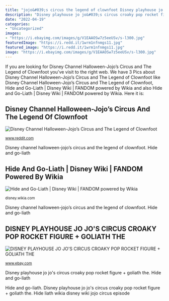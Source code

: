 ```yaml
---
title: "jojo&#039;s circus the legend of clownfoot Disney playhouse jo jo&#039;s circus croaky pop rocket figure + goliath the"
description: "Disney playhouse jo jo&#039;s circus croaky pop rocket figure + goliath the"
date: "2022-04-19"
categories:
- "Uncategorized"
images:
- "https://i.ebayimg.com/images/g/V1EAAOSw7z5eeUSv/s-l300.jpg"
featuredImage: "https://i.redd.it/1wrm1nfnmgs11.jpg"
featured_image: "https://i.redd.it/1wrm1nfnmgs11.jpg"
image: "https://i.ebayimg.com/images/g/V1EAAOSw7z5eeUSv/s-l300.jpg"
---
```


If you are looking for Disney Channel Halloween-Jojo’s Circus and The Legend of Clownfoot you've visit to the right web. We have 3 Pics about Disney Channel Halloween-Jojo’s Circus and The Legend of Clownfoot like Disney Channel Halloween-Jojo’s Circus and The Legend of Clownfoot, Hide and Go-Liath | Disney Wiki | FANDOM powered by Wikia and also Hide and Go-Liath | Disney Wiki | FANDOM powered by Wikia. Here it is:

## Disney Channel Halloween-Jojo’s Circus And The Legend Of Clownfoot

![Disney Channel Halloween-Jojo’s Circus and The Legend of Clownfoot](https://i.redd.it/1wrm1nfnmgs11.jpg "Croaky goliath")

<small>www.reddit.com</small>

Disney channel halloween-jojo’s circus and the legend of clownfoot. Hide and go-liath

## Hide And Go-Liath | Disney Wiki | FANDOM Powered By Wikia

![Hide and Go-Liath | Disney Wiki | FANDOM powered by Wikia](https://vignette.wikia.nocookie.net/disney/images/c/c2/Hide_and_Go-Liath.png/revision/latest/scale-to-width-down/516?cb=20171127180845 "Disney channel halloween-jojo’s circus and the legend of clownfoot")

<small>disney.wikia.com</small>

Disney channel halloween-jojo’s circus and the legend of clownfoot. Hide and go-liath

## DISNEY PLAYHOUSE JO JO&#039;S CIRCUS CROAKY POP ROCKET FIGURE + GOLIATH THE

![DISNEY PLAYHOUSE JO JO&#039;S CIRCUS CROAKY POP ROCKET FIGURE + GOLIATH THE](https://i.ebayimg.com/images/g/V1EAAOSw7z5eeUSv/s-l300.jpg "Croaky goliath")

<small>www.ebay.com</small>

Disney playhouse jo jo&#039;s circus croaky pop rocket figure + goliath the. Hide and go-liath

Hide and go-liath. Disney playhouse jo jo&#039;s circus croaky pop rocket figure + goliath the. Hide liath wikia disney wiki jojo circus episode
